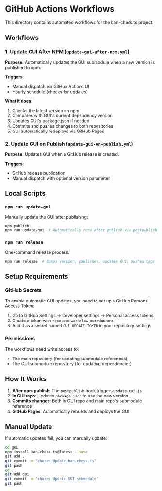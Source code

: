 # GitHub Actions Workflows

This directory contains automated workflows for the ban-chess.ts project.

## Workflows

### 1. Update GUI After NPM (`update-gui-after-npm.yml`)

**Purpose**: Automatically updates the GUI submodule when a new version is published to npm.

**Triggers**:
- Manual dispatch via GitHub Actions UI
- Hourly schedule (checks for updates)

**What it does**:
1. Checks the latest version on npm
2. Compares with GUI's current dependency version
3. Updates GUI's package.json if needed
4. Commits and pushes changes to both repositories
5. GUI automatically redeploys via GitHub Pages

### 2. Update GUI on Publish (`update-gui-on-publish.yml`)

**Purpose**: Updates GUI when a GitHub release is created.

**Triggers**:
- GitHub release publication
- Manual dispatch with optional version parameter

## Local Scripts

### `npm run update-gui`

Manually update the GUI after publishing:
```bash
npm publish
npm run update-gui  # Automatically runs after publish via postpublish hook
```

### `npm run release`

One-command release process:
```bash
npm run release  # Bumps version, publishes, updates GUI, pushes tags
```

## Setup Requirements

### GitHub Secrets

To enable automatic GUI updates, you need to set up a GitHub Personal Access Token:

1. Go to GitHub Settings → Developer settings → Personal access tokens
2. Create a token with `repo` and `workflow` permissions
3. Add it as a secret named `GUI_UPDATE_TOKEN` in your repository settings

### Permissions

The workflows need write access to:
- The main repository (for updating submodule references)
- The GUI submodule repository (for updating dependencies)

## How It Works

1. **After npm publish**: The `postpublish` hook triggers `update-gui.js`
2. **In GUI repo**: Updates `package.json` to use the new version
3. **Commits changes**: Both in GUI repo and main repo's submodule reference
4. **GitHub Pages**: Automatically rebuilds and deploys the GUI

## Manual Update

If automatic updates fail, you can manually update:

```bash
cd gui
npm install ban-chess.ts@latest --save
git add .
git commit -m "chore: Update ban-chess.ts"
git push
cd ..
git add gui
git commit -m "chore: Update GUI submodule"
git push
```